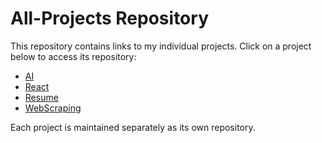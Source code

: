 # All-Projects Repository

This repository contains links to my individual projects. Click on a project below to access its repository:

- [AI](https://github.com/rhit-vestjejj/AI)
- [React](https://github.com/rhit-vestjejj/React)
- [Resume](https://github.com/rhit-vestjejj/Resume)
- [WebScraping](https://github.com/rhit-vestjejj/WebScraping)

Each project is maintained separately as its own repository.
